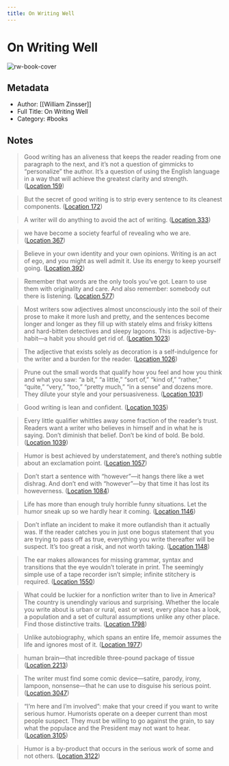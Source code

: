 ```yaml
---
title: On Writing Well
---
```

# On Writing Well

![rw-book-cover](https://images-na.ssl-images-amazon.com/images/I/51oWwwesiXL._SL200_.jpg)

## Metadata
- Author: [[William Zinsser]]
- Full Title: On Writing Well
- Category: #books

## Notes
> Good writing has an aliveness that keeps the reader reading from one paragraph to the next, and it’s not a question of gimmicks to “personalize” the author. It’s a question of using the English language in a way that will achieve the greatest clarity and strength. ([Location 159](https://readwise.io/to_kindle?action=open&asin=B0090RVGW0&location=159))

> But the secret of good writing is to strip every sentence to its cleanest components. ([Location 172](https://readwise.io/to_kindle?action=open&asin=B0090RVGW0&location=172))

> A writer will do anything to avoid the act of writing. ([Location 333](https://readwise.io/to_kindle?action=open&asin=B0090RVGW0&location=333))

> we have become a society fearful of revealing who we are. ([Location 367](https://readwise.io/to_kindle?action=open&asin=B0090RVGW0&location=367))

> Believe in your own identity and your own opinions. Writing is an act of ego, and you might as well admit it. Use its energy to keep yourself going. ([Location 392](https://readwise.io/to_kindle?action=open&asin=B0090RVGW0&location=392))

> Remember that words are the only tools you’ve got. Learn to use them with originality and care. And also remember: somebody out there is listening. ([Location 577](https://readwise.io/to_kindle?action=open&asin=B0090RVGW0&location=577))

> Most writers sow adjectives almost unconsciously into the soil of their prose to make it more lush and pretty, and the sentences become longer and longer as they fill up with stately elms and frisky kittens and hard-bitten detectives and sleepy lagoons. This is adjective-by-habit—a habit you should get rid of. ([Location 1023](https://readwise.io/to_kindle?action=open&asin=B0090RVGW0&location=1023))

> The adjective that exists solely as decoration is a self-indulgence for the writer and a burden for the reader. ([Location 1026](https://readwise.io/to_kindle?action=open&asin=B0090RVGW0&location=1026))

> Prune out the small words that qualify how you feel and how you think and what you saw: “a bit,” “a little,” “sort of,” “kind of,” “rather,” “quite,” “very,” “too,” “pretty much,” “in a sense” and dozens more. They dilute your style and your persuasiveness. ([Location 1031](https://readwise.io/to_kindle?action=open&asin=B0090RVGW0&location=1031))

> Good writing is lean and confident. ([Location 1035](https://readwise.io/to_kindle?action=open&asin=B0090RVGW0&location=1035))

> Every little qualifier whittles away some fraction of the reader’s trust. Readers want a writer who believes in himself and in what he is saying. Don’t diminish that belief. Don’t be kind of bold. Be bold. ([Location 1039](https://readwise.io/to_kindle?action=open&asin=B0090RVGW0&location=1039))

> Humor is best achieved by understatement, and there’s nothing subtle about an exclamation point. ([Location 1057](https://readwise.io/to_kindle?action=open&asin=B0090RVGW0&location=1057))

> Don’t start a sentence with “however”—it hangs there like a wet dishrag. And don’t end with “however”—by that time it has lost its howeverness. ([Location 1084](https://readwise.io/to_kindle?action=open&asin=B0090RVGW0&location=1084))

> Life has more than enough truly horrible funny situations. Let the humor sneak up so we hardly hear it coming. ([Location 1146](https://readwise.io/to_kindle?action=open&asin=B0090RVGW0&location=1146))

> Don’t inflate an incident to make it more outlandish than it actually was. If the reader catches you in just one bogus statement that you are trying to pass off as true, everything you write thereafter will be suspect. It’s too great a risk, and not worth taking. ([Location 1148](https://readwise.io/to_kindle?action=open&asin=B0090RVGW0&location=1148))

> The ear makes allowances for missing grammar, syntax and transitions that the eye wouldn’t tolerate in print. The seemingly simple use of a tape recorder isn’t simple; infinite stitchery is required. ([Location 1550](https://readwise.io/to_kindle?action=open&asin=B0090RVGW0&location=1550))

> What could be luckier for a nonfiction writer than to live in America? The country is unendingly various and surprising. Whether the locale you write about is urban or rural, east or west, every place has a look, a population and a set of cultural assumptions unlike any other place. Find those distinctive traits. ([Location 1798](https://readwise.io/to_kindle?action=open&asin=B0090RVGW0&location=1798))

> Unlike autobiography, which spans an entire life, memoir assumes the life and ignores most of it. ([Location 1977](https://readwise.io/to_kindle?action=open&asin=B0090RVGW0&location=1977))

> human brain—that incredible three-pound package of tissue ([Location 2213](https://readwise.io/to_kindle?action=open&asin=B0090RVGW0&location=2213))

> The writer must find some comic device—satire, parody, irony, lampoon, nonsense—that he can use to disguise his serious point. ([Location 3047](https://readwise.io/to_kindle?action=open&asin=B0090RVGW0&location=3047))

> “I’m here and I’m involved”: make that your creed if you want to write serious humor. Humorists operate on a deeper current than most people suspect. They must be willing to go against the grain, to say what the populace and the President may not want to hear. ([Location 3105](https://readwise.io/to_kindle?action=open&asin=B0090RVGW0&location=3105))

> Humor is a by-product that occurs in the serious work of some and not others. ([Location 3122](https://readwise.io/to_kindle?action=open&asin=B0090RVGW0&location=3122))

